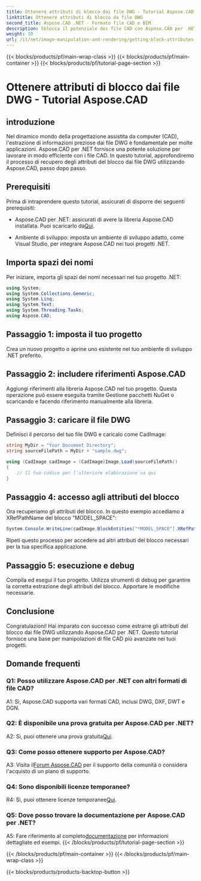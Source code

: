 ```yaml
---
title: Ottenere attributi di blocco dai file DWG - Tutorial Aspose.CAD
linktitle: Ottenere attributi di blocco da file DWG
second_title: Aspose.CAD .NET - Formato file CAD e BIM
description: Sblocca il potenziale dei file CAD con Aspose.CAD per .NET. Estrai gli attributi dei blocchi senza sforzo.
weight: 10
url: /it/net/image-manipulation-and-rendering/getting-block-attributes-from-dwg/
---
```


{{< blocks/products/pf/main-wrap-class >}}
{{< blocks/products/pf/main-container >}}
{{< blocks/products/pf/tutorial-page-section >}}

# Ottenere attributi di blocco dai file DWG - Tutorial Aspose.CAD

## introduzione

Nel dinamico mondo della progettazione assistita da computer (CAD), l'estrazione di informazioni preziose dai file DWG è fondamentale per molte applicazioni. Aspose.CAD per .NET fornisce una potente soluzione per lavorare in modo efficiente con i file CAD. In questo tutorial, approfondiremo il processo di recupero degli attributi del blocco dai file DWG utilizzando Aspose.CAD, passo dopo passo.

## Prerequisiti

Prima di intraprendere questo tutorial, assicurati di disporre dei seguenti prerequisiti:

-  Aspose.CAD per .NET: assicurati di avere la libreria Aspose.CAD installata. Puoi scaricarlo da[Qui](https://releases.aspose.com/cad/net/).

- Ambiente di sviluppo: imposta un ambiente di sviluppo adatto, come Visual Studio, per integrare Aspose.CAD nei tuoi progetti .NET.

## Importa spazi dei nomi

Per iniziare, importa gli spazi dei nomi necessari nel tuo progetto .NET:

```csharp
using System;
using System.Collections.Generic;
using System.Linq;
using System.Text;
using System.Threading.Tasks;
using Aspose.CAD;
```

## Passaggio 1: imposta il tuo progetto

Crea un nuovo progetto o aprine uno esistente nel tuo ambiente di sviluppo .NET preferito.

## Passaggio 2: includere riferimenti Aspose.CAD

Aggiungi riferimenti alla libreria Aspose.CAD nel tuo progetto. Questa operazione può essere eseguita tramite Gestione pacchetti NuGet o scaricando e facendo riferimento manualmente alla libreria.

## Passaggio 3: caricare il file DWG

Definisci il percorso del tuo file DWG e caricalo come CadImage:

```csharp
string MyDir = "Your Document Directory";
string sourceFilePath = MyDir + "sample.dwg";

using (CadImage cadImage = (CadImage)Image.Load(sourceFilePath))
{
    // Il tuo codice per l'ulteriore elaborazione va qui
}
```

## Passaggio 4: accesso agli attributi del blocco

Ora recuperiamo gli attributi del blocco. In questo esempio accediamo a XRefPathName del blocco "MODEL_SPACE":

```csharp
System.Console.WriteLine(cadImage.BlockEntities["*MODEL_SPACE"].XRefPathName);
```

Ripeti questo processo per accedere ad altri attributi del blocco necessari per la tua specifica applicazione.

## Passaggio 5: esecuzione e debug

Compila ed esegui il tuo progetto. Utilizza strumenti di debug per garantire la corretta estrazione degli attributi del blocco. Apportare le modifiche necessarie.

## Conclusione

Congratulazioni! Hai imparato con successo come estrarre gli attributi del blocco dai file DWG utilizzando Aspose.CAD per .NET. Questo tutorial fornisce una base per manipolazioni di file CAD più avanzate nei tuoi progetti.

## Domande frequenti

### Q1: Posso utilizzare Aspose.CAD per .NET con altri formati di file CAD?

A1: Sì, Aspose.CAD supporta vari formati CAD, inclusi DWG, DXF, DWT e DGN.

### Q2: È disponibile una prova gratuita per Aspose.CAD per .NET?

 A2: Sì, puoi ottenere una prova gratuita[Qui](https://releases.aspose.com/).

### Q3: Come posso ottenere supporto per Aspose.CAD?

 A3: Visita il[Forum Aspose.CAD](https://forum.aspose.com/c/cad/19) per il supporto della comunità o considera l'acquisto di un piano di supporto.

### Q4: Sono disponibili licenze temporanee?

 R4: Sì, puoi ottenere licenze temporanee[Qui](https://purchase.aspose.com/temporary-license/).

### Q5: Dove posso trovare la documentazione per Aspose.CAD per .NET?

 A5: Fare riferimento al completo[documentazione](https://reference.aspose.com/cad/net/) per informazioni dettagliate ed esempi.
{{< /blocks/products/pf/tutorial-page-section >}}

{{< /blocks/products/pf/main-container >}}
{{< /blocks/products/pf/main-wrap-class >}}

{{< blocks/products/products-backtop-button >}}
